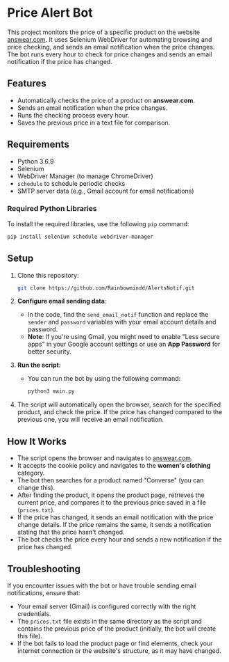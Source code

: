 # Price Alert Bot

This project monitors the price of a specific product on the website [answear.com](https://answear.com/). It uses Selenium WebDriver for automating browsing and price checking, and sends an email notification when the price changes. The bot runs every hour to check for price changes and sends an email notification if the price has changed.

## Features

- Automatically checks the price of a product on **answear.com**.
- Sends an email notification when the price changes.
- Runs the checking process every hour.
- Saves the previous price in a text file for comparison.

## Requirements

- Python 3.6.9
- Selenium
- WebDriver Manager (to manage ChromeDriver)
- `schedule` to schedule periodic checks
- SMTP server data (e.g., Gmail account for email notifications)

### Required Python Libraries

To install the required libraries, use the following `pip` command:

```bash
pip install selenium schedule webdriver-manager
```

## Setup

1. Clone this repository:
   ```bash
   git clone https://github.com/Rainbowmindd/AlertsNotif.git
   ```

2. **Configure email sending data**:
   - In the code, find the `send_email_notif` function and replace the `sender` and `password` variables with your email account details and password.
   - **Note**: If you're using Gmail, you might need to enable "Less secure apps" in your Google account settings or use an **App Password** for better security.

3. **Run the script**:
   - You can run the bot by using the following command:
     ```bash
     python3 main.py
     ```

4. The script will automatically open the browser, search for the specified product, and check the price. If the price has changed compared to the previous one, you will receive an email notification.

## How It Works

- The script opens the browser and navigates to [answear.com](https://answear.com/).
- It accepts the cookie policy and navigates to the **women's clothing** category.
- The bot then searches for a product named "Converse" (you can change this).
- After finding the product, it opens the product page, retrieves the current price, and compares it to the previous price saved in a file (`prices.txt`).
- If the price has changed, it sends an email notification with the price change details. If the price remains the same, it sends a notification stating that the price hasn't changed.
- The bot checks the price every hour and sends a new notification if the price has changed.

## Troubleshooting

If you encounter issues with the bot or have trouble sending email notifications, ensure that:

- Your email server (Gmail) is configured correctly with the right credentials.
- The `prices.txt` file exists in the same directory as the script and contains the previous price of the product (initially, the bot will create this file).
- If the bot fails to load the product page or find elements, check your internet connection or the website's structure, as it may have changed.
